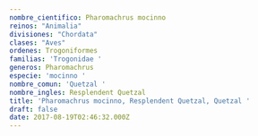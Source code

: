 ```yaml
---
nombre_cientifico: Pharomachrus mocinno
reinos: "Animalia"
divisiones: "Chordata"
clases: "Aves"
ordenes: Trogoniformes
familias: 'Trogonidae '
generos: Pharomachrus
especie: 'mocinno '
nombre_comun: 'Quetzal '
nombre_ingles: Resplendent Quetzal
title: 'Pharomachrus mocinno, Resplendent Quetzal, Quetzal '
draft: false
date: 2017-08-19T02:46:32.000Z
---
```


